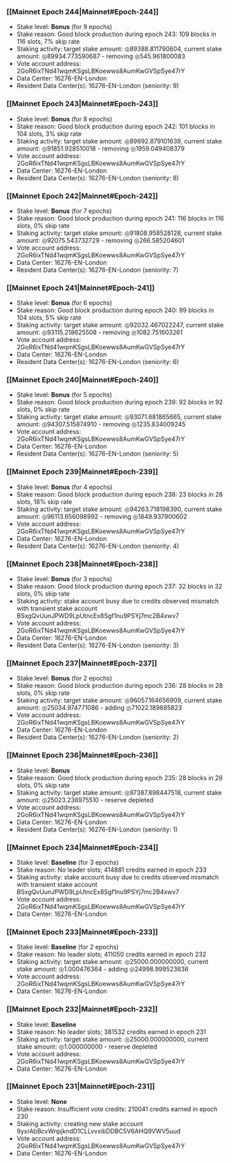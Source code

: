 ### [[Mainnet Epoch 244|Mainnet#Epoch-244]]
* Stake level: **Bonus** (for 9 epochs)
* Stake reason: Good block production during epoch 243: 109 blocks in 116 slots, 7% skip rate
* Staking activity: target stake amount: ◎89388.811790604, current stake amount: ◎89934.773590687 - removing ◎545.961800083
* Vote account address: 2GoR6ixTNd41wqmKSgsLBKoewws8AumKwGVSpSye47rY
* Data Center: 16276-EN-London
* Resident Data Center(s): 16276-EN-London (seniority: 9)
### [[Mainnet Epoch 243|Mainnet#Epoch-243]]
* Stake level: **Bonus** (for 8 epochs)
* Stake reason: Good block production during epoch 242: 101 blocks in 104 slots, 3% skip rate
* Staking activity: target stake amount: ◎89892.879101639, current stake amount: ◎91851.928510018 - removing ◎1959.049408379
* Vote account address: 2GoR6ixTNd41wqmKSgsLBKoewws8AumKwGVSpSye47rY
* Data Center: 16276-EN-London
* Resident Data Center(s): 16276-EN-London (seniority: 8)
### [[Mainnet Epoch 242|Mainnet#Epoch-242]]
* Stake level: **Bonus** (for 7 epochs)
* Stake reason: Good block production during epoch 241: 116 blocks in 116 slots, 0% skip rate
* Staking activity: target stake amount: ◎91808.958528128, current stake amount: ◎92075.543732729 - removing ◎266.585204601
* Vote account address: 2GoR6ixTNd41wqmKSgsLBKoewws8AumKwGVSpSye47rY
* Data Center: 16276-EN-London
* Resident Data Center(s): 16276-EN-London (seniority: 7)
### [[Mainnet Epoch 241|Mainnet#Epoch-241]]
* Stake level: **Bonus** (for 6 epochs)
* Stake reason: Good block production during epoch 240: 99 blocks in 104 slots, 5% skip rate
* Staking activity: target stake amount: ◎92032.467022247, current stake amount: ◎93115.218625508 - removing ◎1082.751603261
* Vote account address: 2GoR6ixTNd41wqmKSgsLBKoewws8AumKwGVSpSye47rY
* Data Center: 16276-EN-London
* Resident Data Center(s): 16276-EN-London (seniority: 6)
### [[Mainnet Epoch 240|Mainnet#Epoch-240]]
* Stake level: **Bonus** (for 5 epochs)
* Stake reason: Good block production during epoch 239: 92 blocks in 92 slots, 0% skip rate
* Staking activity: target stake amount: ◎93071.681865665, current stake amount: ◎94307.515874910 - removing ◎1235.834009245
* Vote account address: 2GoR6ixTNd41wqmKSgsLBKoewws8AumKwGVSpSye47rY
* Data Center: 16276-EN-London
* Resident Data Center(s): 16276-EN-London (seniority: 5)
### [[Mainnet Epoch 239|Mainnet#Epoch-239]]
* Stake level: **Bonus** (for 4 epochs)
* Stake reason: Good block production during epoch 238: 23 blocks in 28 slots, 18% skip rate
* Staking activity: target stake amount: ◎94263.718198390, current stake amount: ◎96113.656098992 - removing ◎1849.937900602
* Vote account address: 2GoR6ixTNd41wqmKSgsLBKoewws8AumKwGVSpSye47rY
* Data Center: 16276-EN-London
* Resident Data Center(s): 16276-EN-London (seniority: 4)
### [[Mainnet Epoch 238|Mainnet#Epoch-238]]
* Stake level: **Bonus** (for 3 epochs)
* Stake reason: Good block production during epoch 237: 32 blocks in 32 slots, 0% skip rate
* Staking activity: stake account busy due to credits observed mismatch with transient stake account BSxgQvUunJPWD9LpUtncEx8Sgf1nu9PSYj7mc2B4xwv7
* Vote account address: 2GoR6ixTNd41wqmKSgsLBKoewws8AumKwGVSpSye47rY
* Data Center: 16276-EN-London
* Resident Data Center(s): 16276-EN-London (seniority: 3)
### [[Mainnet Epoch 237|Mainnet#Epoch-237]]
* Stake level: **Bonus** (for 2 epochs)
* Stake reason: Good block production during epoch 236: 28 blocks in 28 slots, 0% skip rate
* Staking activity: target stake amount: ◎96057.164656909, current stake amount: ◎25034.974771086 - adding ◎71022.189885823
* Vote account address: 2GoR6ixTNd41wqmKSgsLBKoewws8AumKwGVSpSye47rY
* Data Center: 16276-EN-London
* Resident Data Center(s): 16276-EN-London (seniority: 2)
### [[Mainnet Epoch 236|Mainnet#Epoch-236]]
* Stake level: **Bonus**
* Stake reason: Good block production during epoch 235: 28 blocks in 28 slots, 0% skip rate
* Staking activity: target stake amount: ◎97387.898447518, current stake amount: ◎25023.236975510 - reserve depleted
* Vote account address: 2GoR6ixTNd41wqmKSgsLBKoewws8AumKwGVSpSye47rY
* Data Center: 16276-EN-London
* Resident Data Center(s): 16276-EN-London (seniority: 1)
### [[Mainnet Epoch 234|Mainnet#Epoch-234]]
* Stake level: **Baseline** (for 3 epochs)
* Stake reason: No leader slots; 414881 credits earned in epoch 233
* Staking activity: stake account busy due to credits observed mismatch with transient stake account BSxgQvUunJPWD9LpUtncEx8Sgf1nu9PSYj7mc2B4xwv7
* Vote account address: 2GoR6ixTNd41wqmKSgsLBKoewws8AumKwGVSpSye47rY
* Data Center: 16276-EN-London
### [[Mainnet Epoch 233|Mainnet#Epoch-233]]
* Stake level: **Baseline** (for 2 epochs)
* Stake reason: No leader slots; 411050 credits earned in epoch 232
* Staking activity: target stake amount: ◎25000.000000000, current stake amount: ◎1.000476364 - adding ◎24998.999523636
* Vote account address: 2GoR6ixTNd41wqmKSgsLBKoewws8AumKwGVSpSye47rY
* Data Center: 16276-EN-London
### [[Mainnet Epoch 232|Mainnet#Epoch-232]]
* Stake level: **Baseline**
* Stake reason: No leader slots; 381532 credits earned in epoch 231
* Staking activity: target stake amount: ◎25000.000000000, current stake amount: ◎1.000000000 - reserve depleted
* Vote account address: 2GoR6ixTNd41wqmKSgsLBKoewws8AumKwGVSpSye47rY
* Data Center: 16276-EN-London
### [[Mainnet Epoch 231|Mainnet#Epoch-231]]
* Stake level: **None**
* Stake reason: Insufficient vote credits: 210041 credits earned in epoch 230
* Staking activity: creating new stake account 9yxrAbBcvWnpjkndD1CLLvvxibDDBC5V6AHQ9VWV5uud
* Vote account address: 2GoR6ixTNd41wqmKSgsLBKoewws8AumKwGVSpSye47rY
* Data Center: 16276-EN-London